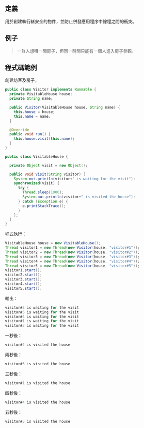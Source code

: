 ## 定義

用於創建執行緒安全的物件，並防止併發應用程序中線程之間的衝突。 　

## 例子   

> 一群人想租一間房子，但同一時間只能有一個人進入房子參觀。  
  
## 程式碼範例  
創建訪客及房子。
```java
public class Visitor implements Runnable {
  private VisitableHouse house;
  private String name;

  public Visitor(VisitableHouse house, String name) {
    this.house = house;
    this.name = name;
  }

  @Override
  public void run() {
    this.house.visit(this.name);
  }
}

public class VisitableHouse {

  private Object visit = new Object();

  public void visit(String visitor) {
    System.out.println(visitor+" is waiting for the visit");
    synchronized(visit) {
      try {
        Thread.sleep(1000);
        System.out.println(visitor+" is visited the house");
      } catch (Exception e) {
        e.printStackTrace();
      }
    };
  }
}
```  

程式執行： 
```java
VisitableHouse house = new VisitableHouse();
Thread visitor1 = new Thread(new Visitor(house, "visitor#1"));
Thread visitor2 = new Thread(new Visitor(house, "visitor#2"));
Thread visitor3 = new Thread(new Visitor(house, "visitor#3"));
Thread visitor4 = new Thread(new Visitor(house, "visitor#4"));
Thread visitor5 = new Thread(new Visitor(house, "visitor#5"));
visitor1.start();
visitor2.start();
visitor3.start();
visitor4.start();
visitor5.start();
```  

輸出：  
```java
visitor#2 is waiting for the visit
visitor#5 is waiting for the visit
visitor#4 is waiting for the visit
visitor#1 is waiting for the visit
visitor#3 is waiting for the visit
```
一秒後：  
```java
visitor#2 is visited the house
```
兩秒後：  
```java
visitor#3 is visited the house
```
三秒後：  
```java
visitor#1 is visited the house
```
四秒後：  
```java
visitor#4 is visited the house
```
五秒後：  
```java
visitor#5 is visited the house
```
